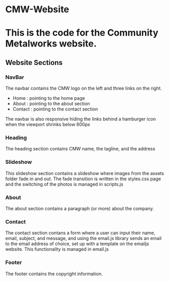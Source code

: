# CMW-Website

<h1>This is the code for the Community Metalworks website.</h1>

<h2>Website Sections</h2>
<h3>NavBar</h3>
The navbar contains the CMW logo on the left and three links on the right.

  - Home : pointing to the home page
  - About : pointing to the about section
  - Contact : pointing to the contact section
  
The navbar is also responsive hiding the links behind a hamburger icon when the viewport shrinks below 600px

<h3>Heading</h3>
The heading section contains CMW name, the tagline, and the address

<h3>Slideshow</h3>

This slideshow section contains a slideshow where images from the assets folder fade in and out. The fade transition is written in the styles.css page and the switching of the photos is managed in scripts.js

<h3>About</h3>
The about section contains a paragraph (or more) about the company.

<h3>Contact</h3>
The contact section contans a form where a user can input their name, email, subject, and message, and using the email.js library sends an email to the email address of choice, set up with a template on the emailjs website. This functionality is managed in email.js

<h3>Footer</h3>

The footer contains the copyright information.


